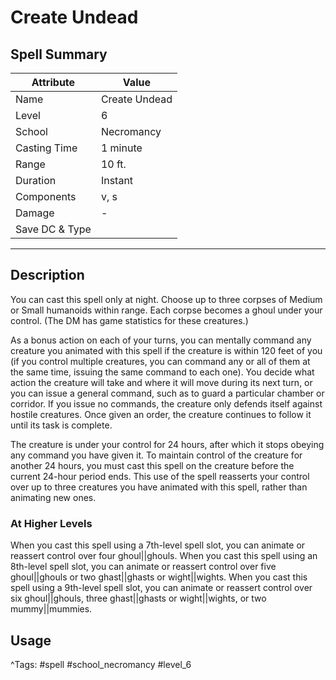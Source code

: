 # Create Undead

## Spell Summary

| Attribute        | Value                  |
|------------------|------------------------|
| Name             | Create Undead                 |
| Level            | 6                |
| School           | Necromancy          |
| Casting Time     | 1 minute              |
| Range            | 10 ft.            |
| Duration         | Instant             |
| Components       | v, s             |
| Damage           | -               |
| Save DC & Type   |              |

---

## Description

You can cast this spell only at night. Choose up to three corpses of Medium or Small humanoids within range. Each corpse becomes a ghoul under your control. (The DM has game statistics for these creatures.)

As a bonus action on each of your turns, you can mentally command any creature you animated with this spell if the creature is within 120 feet of you (if you control multiple creatures, you can command any or all of them at the same time, issuing the same command to each one). You decide what action the creature will take and where it will move during its next turn, or you can issue a general command, such as to guard a particular chamber or corridor. If you issue no commands, the creature only defends itself against hostile creatures. Once given an order, the creature continues to follow it until its task is complete.

The creature is under your control for 24 hours, after which it stops obeying any command you have given it. To maintain control of the creature for another 24 hours, you must cast this spell on the creature before the current 24-hour period ends. This use of the spell reasserts your control over up to three creatures you have animated with this spell, rather than animating new ones.

### At Higher Levels
When you cast this spell using a 7th-level spell slot, you can animate or reassert control over four ghoul||ghouls. When you cast this spell using an 8th-level spell slot, you can animate or reassert control over five ghoul||ghouls or two ghast||ghasts or wight||wights. When you cast this spell using a 9th-level spell slot, you can animate or reassert control over six ghoul||ghouls, three ghast||ghasts or wight||wights, or two mummy||mummies.

## Usage


^Tags: #spell #school_necromancy #level_6